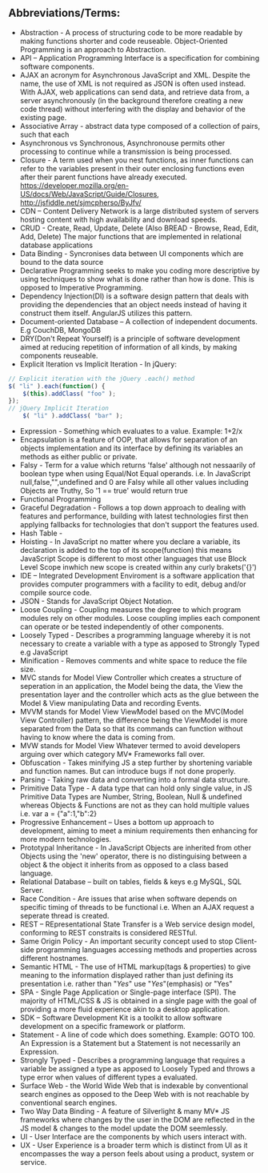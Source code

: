 <h2>Abbreviations/Terms:</h2>

- Abstraction - A process of structuring code to be more readable by making functions shorter and code reuseable. Object-Oriented Programming is an approach to Abstraction.
- API – Application Programming Interface is a specification for combining software components.
- AJAX an acronym for Asynchronous JavaScript and XML. Despite the name, the use of XML is not required as JSON is often used instead. With AJAX, web applications can send data, and retrieve data from, a server asynchronously (in the background therefore creating a new code thread) without interfering with the display and behavior of the existing page.
- Associative Array - abstract data type composed of a collection of  pairs, such that each 
- Asynchronous vs Synchronous, Asynchronouse permits other processing to continue while a transmission is being processed.
- Closure - A term used when you nest functions, as inner functions can refer to the variables present in their outer enclosing functions even after their parent functions have already executed. https://developer.mozilla.org/en-US/docs/Web/JavaScript/Guide/Closures, http://jsfiddle.net/sjmcpherso/ByJfv/ 
- CDN – Content Delivery Network is a large distributed system of servers hosting content with high availability and download speeds.
- CRUD - Create, Read, Update, Delete (Also BREAD - Browse, Read, Edit, Add, Delete) The major functions that are implemented in relational database applications
- Data Binding - Syncronises data between UI components which are bound to the data source
- Declarative Programming seeks to make you coding more descriptive by using techniques to show what is done rather than how is done. This is opposed to Imperative Programming.
- Dependency Injection(DI) is a software design pattern that deals with providing the dependencies that an object needs instead of having it construct them itself. AngularJS utilizes this pattern.
- Document-oriented Database – A collection of independent documents. E.g CouchDB, MongoDB
- DRY(Don't Repeat Yourself) is a principle of software development aimed at reducing repetition of information of all kinds, by making components reuseable.
- Explicit Iteration vs Implicit Iteration - In jQuery:

```javascript
// Explicit iteration with the jQuery .each() method
$( "li" ).each(function() {
    $(this).addClass( "foo" );
});
// jQuery Implicit Iteration
    $( "li" ).addClass( "bar" );
```

- Expression - Something which evaluates to a value. Example: 1+2/x
- Encapsulation is a feature of OOP, that allows for separation of an objects implementation and its interface by defining its variables an methods as either public or private.
- Falsy - Term for a value which returns 'false' although not nessaarily of boolean type when using Equal/Not Equal operands. i.e. In JavaScript null,false,"",undefined and 0 are Falsy while all other values including Objects are Truthy, So '1 == true' would return true
- Functional Programming
- Graceful Degradation - Follows a top down approach to dealing with features and performance, building with latest technologies first then applying fallbacks for technologies that don't support the features used. 
- Hash Table - 
- Hoisting - In JavaScript no matter where you declare a variable, its declaration is added to the top of its scope(function) this means JavaScript Scope is different to most other languages that use Block Level Scope inwhich new scope is created within any curly brakets('{}')
- IDE – Integrated Development Enviroment is a software application that provides computer programmers with a facility to edit, debug and/or compile source code.
- JSON - Stands for JavaScript Object Notation.
- Loose Coupling - Coupling measures the degree to which program modules rely on other modules. Loose coupling implies each component can operate or be tested independently of other components.
- Loosely Typed - Describes a programming language whereby it is not necessary to create a variable with a type as apposed to Strongly Typed e.g JavaScript
- Minification - Removes comments and white space to reduce the file size.
- MVC stands for Model View Controller which creates a structure of seperation in an application, the Model being the data, the View the presentation layer and the controller which acts as the glue between the Model & View manipulating Data and recording Events.
- MVVM stands for Model View ViewModel based on the MVC(Model View Controller) pattern, the difference being the ViewModel is more separated from the Data so that its commands can function without having to know where the data is coming from.
- MVW stands for Model View Whatever termed to avoid developers arguing over which category MV* Frameworks fall over.
- Obfuscation - Takes minifying JS a step further by shortening variable and function names. But can introduce bugs if not done properly.
- Parsing - Taking raw data and converting into a formal data structure.
- Primitive Data Type - A data type that can hold only single value, in JS Primitive Data Types are Number, String, Boolean, Null & undefined whereas Objects & Functions are not as they can hold multiple values i.e. var a = {"a":1,"b":2}
- Progressive Enhancement – Uses a bottom up approach to development, aiming to meet a minium requirements then enhancing for more modern technologies.
- Prototypal Inheritance - In JavaScript Objects are inherited from other Objects using the 'new' operator, there is no distinguising between a object & the object it inherits from as opposed to a class based language.
- Relational Database – built on tables, fields & keys e.g MySQL, SQL Server.
- Race Condition - Are issues that arise when software depends on specific timing of threads to be functional i.e. When an AJAX request a seperate thread is created.
- REST – REpresentational State Transfer is a Web service design model, conforming to REST constraits is considered RESTful.
- Same Origin Policy - An important security concept used to stop Client-side programming languages accessing methods and properties across different hostnames.
- Semantic HTML - The use of HTML markup(tags & properties) to give meaning to the information displayed rather than just defining its presentation i.e. rather than "<i>Yes</i>" use "<em>Yes</em>"(emphasis) or "<span class='emphasis'>Yes</span>"
- SPA - Single Page Application or Single-page interface (SPI). The majority of HTML/CSS & JS is obtained in a single page with the goal of providing a more fluid experience akin to a desktop application.
- SDK – Software Development Kit is a toolkit to allow software development on a specific framework or platform.
- Statement - A line of code which does something. Example: GOTO 100. An Expression is a Statement but a Statement is not necessarily an Expression.
- Strongly Typed - Describes a programming language that requires a variable be assigned a type as apposed to Loosely Typed and throws a type error when values of different types a evaluated.
- Surface Web - the World Wide Web that is indexable by conventional search engines as opposed to the Deep Web with is not reachable by conventional search engines.
- Two Way Data Binding - A feature of Silverlight & many MV* JS frameworks where changes by the user in the DOM are reflected in the JS model & changes to the model update the DOM seemlessly.
- UI - User Interface are the components by which users interact with.
- UX - User Experience is a broader term which is distinct from UI as it encompasses the way a person feels about using a product, system or service.
